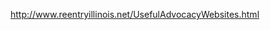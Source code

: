http://www.reentryillinois.net/UsefulAdvocacyWebsites.html

[Center for Effective Public Policy]: http://www.cepp.com/
[Council of State Governments Justice Center]: http://justicecenter.csg.org/
[Family Justice Institute]: http://www.familyjustice.org/
[Institute on Law, Psychiatry and Public Policy]: http://www.ilppp.virginia.edu/
[Justice Research and Statistics Association]: http://www.jrsainfo.org/
[Reentry Policy Council]: http://reentrypolicy.org/
[Reentry National Media Outreach Campaign]: http://www.outreachextensions.com/portfolio/view/reentry_national_media_outreach_campaign/
[The Urban Institute]: http://urbaninstitute.org/justice/index.cfm
[Mental Health Summit]: http://www.law.uchicago.edu/node/1284
